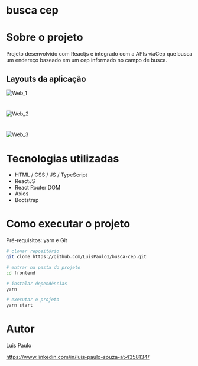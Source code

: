 # busca cep

# Sobre o projeto

Projeto desenvolvido com Reactjs e integrado com a APIs viaCep que busca um endereço baseado em um cep informado no campo de busca.

## Layouts da aplicação

![Web_1](https://github.com/LuisPaulo1/assets/blob/master/buscacep/01.png) 
#
![Web_2](https://github.com/LuisPaulo1/assets/blob/master/buscacep/02.png) 
#
![Web_3](https://github.com/LuisPaulo1/assets/blob/master/buscacep/03.png) 


# Tecnologias utilizadas
- HTML / CSS / JS / TypeScript
- ReactJS
- React Router DOM
- Axios
- Bootstrap

# Como executar o projeto
Pré-requisitos: yarn e Git


```bash
# clonar repositório
git clone https://github.com/LuisPaulo1/busca-cep.git

# entrar na pasta do projeto
cd frontend

# instalar dependências
yarn

# executar o projeto
yarn start
```

# Autor

Luis Paulo

https://www.linkedin.com/in/luis-paulo-souza-a54358134/
